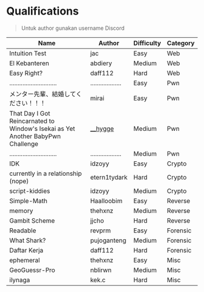 # Qualifications

> Untuk author gunakan username Discord

| Name                          | Author              | Difficulty | Category |
| ----------------------------- | ------------------- | ---------- | -------- |
| Intuition Test                | jac                 | Easy       | Web      |
| El Kebanteren                 | abdiery             | Medium     | Web      |
| Easy Right?                   | daff112             | Hard       | Web      |
| ............................. | ................... | Easy       | Pwn      |
| メンター先輩、結婚してください！！！ | mirai               | Easy       | Pwn      |
| That Day I Got Reincarnated to Window's Isekai as Yet Another BabyPwn Challenge | [__hygge](https://github.com/HyggeHalcyon) | Medium     | Pwn      |
| ............................. | ................... | Medium     | Pwn      |
| IDK                           | idzoyy              | Easy       | Crypto   |
| currently in a relationship (nope) | etern1tydark   | Hard       | Crypto   |
| script-kiddies                | idzoyy              | Medium     | Crypto   |
| Simple-Math                   | Haalloobim          | Easy       | Reverse  |
| memory                        | thehxnz             | Medium     | Reverse  |
| Gambit Scheme                 | jjcho               | Hard       | Reverse  |
| Readable                      | revprm              | Easy       | Forensic |
| What Shark?                   | pujoganteng         | Medium     | Forensic |
| Daftar Kerja                  | daff112             | Hard       | Forensic |
| ephemeral                     | thehxnz             | Easy       | Misc     |
| GeoGuessr-Pro                 | nblirwn             | Medium     | Misc     |
| ilynaga                       | kek.c               | Hard       | Misc     |
